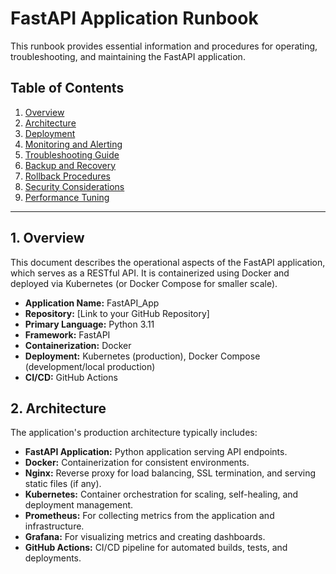 # FastAPI Application Runbook

This runbook provides essential information and procedures for operating, troubleshooting, and maintaining the FastAPI application.

## Table of Contents
1.  [Overview](#1-overview)
2.  [Architecture](#2-architecture)
3.  [Deployment](#3-deployment)
4.  [Monitoring and Alerting](#4-monitoring-and-alerting)
5.  [Troubleshooting Guide](#5-troubleshooting-guide)
6.  [Backup and Recovery](#6-backup-and-recovery)
7.  [Rollback Procedures](#7-rollback-procedures)
8.  [Security Considerations](#8-security-considerations)
9.  [Performance Tuning](#9-performance-tuning)

---

## 1. Overview

This document describes the operational aspects of the FastAPI application, which serves as a RESTful API. It is containerized using Docker and deployed via Kubernetes (or Docker Compose for smaller scale).

*   **Application Name:** FastAPI_App
*   **Repository:** [Link to your GitHub Repository]
*   **Primary Language:** Python 3.11
*   **Framework:** FastAPI
*   **Containerization:** Docker
*   **Deployment:** Kubernetes (production), Docker Compose (development/local production)
*   **CI/CD:** GitHub Actions

## 2. Architecture

The application's production architecture typically includes:

*   **FastAPI Application:** Python application serving API endpoints.
*   **Docker:** Containerization for consistent environments.
*   **Nginx:** Reverse proxy for load balancing, SSL termination, and serving static files (if any).
*   **Kubernetes:** Container orchestration for scaling, self-healing, and deployment management.
*   **Prometheus:** For collecting metrics from the application and infrastructure.
*   **Grafana:** For visualizing metrics and creating dashboards.
*   **GitHub Actions:** CI/CD pipeline for automated builds, tests, and deployments.